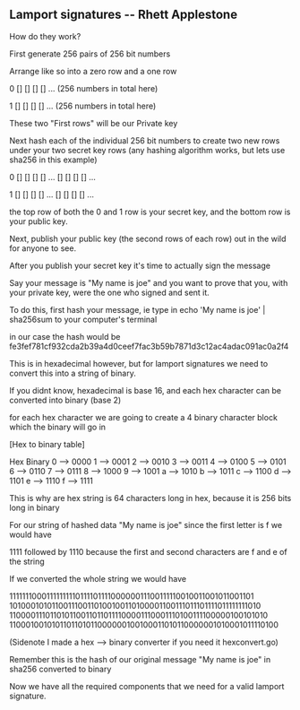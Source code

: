 Lamport signatures -- Rhett Applestone
----------------------

How do they work?

First generate 256 pairs of 256 bit numbers

Arrange like so into a zero row and a one row


0 [] [] [] []  ... (256 numbers in total here)



1 [] [] [] []  ... (256 numbers in total here)


These two "First rows" will be our Private key

Next hash each of the individual 256 bit numbers to create two new
rows under your two secret key rows (any hashing algorithm works, but lets use sha256 in this example)


0 [] [] [] [] ...
  [] [] [] [] ...

1 [] [] [] [] ...
  [] [] [] [] ...


the top row of both the 0 and 1 row is your secret key, and 
the bottom row is your public key.


Next, publish your public key (the second rows of each row) out 
in the wild for anyone to see.

After you publish your secret key it's time to actually sign the message

Say your message is "My name is joe" and you want to prove that you, with your private key,
were the one who signed and sent it.

To do this, first hash your message, ie type in  echo 'My name is joe' | sha256sum    to your computer's terminal

in our case the hash would be fe3fef781cf932cda2b39a4d0ceef7fac3b59b7871d3c12ac4adac091ac0a2f4

This is in hexadecimal however, but for lamport signatures we need to convert this into a string of binary.

If you didnt know, hexadecimal is base 16, and each hex character can be converted into binary (base 2)


for each hex character we are going to create a 4 binary character block which the binary will go in


[Hex to binary table]


Hex     Binary
0 -->   0000
1 -->   0001
2 -->   0010
3 -->   0011
4 -->   0100
5 -->   0101
6 -->   0110
7 -->   0111
8 -->   1000
9 -->   1001
a -->   1010
b -->   1011
c -->   1100
d -->   1101
e -->   1110
f -->   1111

This is why are hex string is 64 characters long in hex, because it is 256 bits long in binary
 
For our string of hashed data "My name is joe" since the first letter is f we would have 

1111 followed by 1110 because the first and second characters are f and e of the string 




If we converted the whole string we would have
 

1111111000111111111011110111100000011100111110010011001011001101
1010001010110011100110100100110100001100111011101111011111111010
1100001110110101100110110111100001110001110100111100000100101010
1100010010101101101011000000100100011010110000001010001011110100


(Sidenote I made a hex --> binary converter if you need it hexconvert.go)

Remember this is the hash of our original message "My name is joe" in 
sha256 converted to binary

Now we have all the required components that we need for a valid 
lamport signature.













